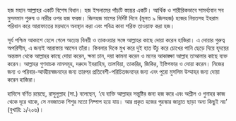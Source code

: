 হজ মহান আল্লাহর একটি বিশেষ বিধান। হজ ইসলামের পাঁচটি স্তম্ভের একটি। আর্থিক ও শারীরিকভাবে সামর্থ্যবান সব মুসলমান পুরুষ ও নারীর ওপর হজ ফরজ। জিলহজ মাসের নির্দিষ্ট দিনে (মূলত ৯ জিলহজ) হজের নিয়তসহ ইহরাম পরিধান করে আরাফাতের ময়দানে অবস্থান করা এবং পবিত্র কাবা শরিফ তাওয়াফ করা হজ।

সূর্য পশ্চিম আকাশে হেলে গেলে অত্যন্ত বিনয়ী ও তাকওয়ার সঙ্গে আল্লাহর কাছে দোয়া করেন হাজিরা। এ দোয়ার গুরুত্ব অপরিসীম, এ জন্যই আরাফায় আসেন তাঁরা। কিবলার দিকে মুখ করে দুই হাত উঁচু করে চোখের পানি ছেড়ে দিয়ে হৃদয়ের অন্তস্তল থেকে আল্লাহর কাছে দোয়া করেন, ক্ষমা চান, দয়া কামনা করেন ও মনের আকাঙ্ক্ষা আল্লাহ তাআলার কাছে ব্যক্ত করেন। আল্লাহর গুণবাচক নামসমূহ‎, দরুদে ইবরাহিম, তালবিয়া, তাকরির, জিকির, ইস্তিগফার ও দোয়া করেন। নিজের জন্য ও পরিবার-আত্মীয়স্বজনদের জন্য তারপর প্রতিবেশী-পরিচিতজনদের জন্য এবং পুরো মুসলিম উম্মাহর জন্য দোয়া করেন হাজিরা।

হাদিসে বর্ণিত রয়েছে, রাসুলুল্লাহ (সা.) বলেছেন, ‘যে ব্যক্তি আল্লাহর সন্তুষ্টির জন্য হজ করে এবং অশ্লীল ও গুনাহর কাজ থেকে দূরে থাকে, সে নবজাতক শিশুর মতো নিষ্পাপ হয়ে যায়। আর প্রকৃত হজের পুরস্কার জান্নাত ছাড়া অন্য কিছুই নয়’ (বুখারি: ১/২০৬)।
